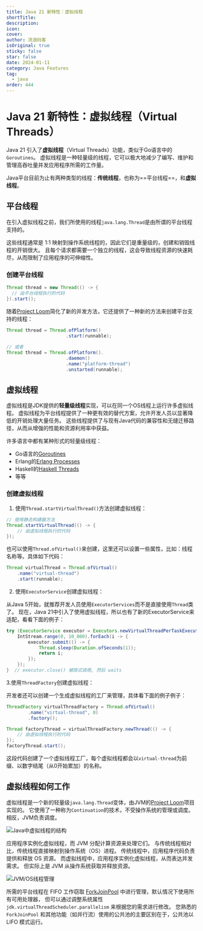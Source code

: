 ```yaml
---
title: Java 21 新特性：虚拟线程
shortTitle:
description:
icon:
cover:
author: 流浪码客
isOriginal: true
sticky: false
star: false
date: 2024-01-11
category: Java Features
tag:
  - java
order: 444
---
```


# Java 21 新特性：虚拟线程（Virtual Threads）

Java 21 引入了**虚拟线程**（Virtual Threads）功能，类似于Go语言中的`Goroutines`。
虚拟线程是一种轻量级的线程，它可以极大地减少了编写、维护和管理高吞吐量并发应用程序所需的工作量。

Java平台目前为止有两种类型的线程：**传统线程**，也称为==平台线程==，和**虚拟线程**。

## 平台线程

在引入虚拟线程之前，我们所使用的线程`java.lang.Thread`是由所谓的平台线程支持的。

这些线程通常是 1:1 映射到操作系统线程的，因此它们是重量级的，创建和销毁线程的开销很大。
且每个请求都需要一个独立的线程，这会导致线程资源的快速耗尽，从而限制了应用程序的可伸缩性。

### 创建平台线程

```java
Thread thread = new Thread(() -> {
  // 由平台线程执行的代码
}).start();
```

随着[Project Loom](https://openjdk.org/projects/loom/)简化了新的并发方法，它还提供了一种新的方法来创建平台支持的线程：

```java
Thread thread = Thread.ofPlatform()
                      .start(runnable);
                      
// 或者
Thread thread = Thread.ofPlatform().
                      .daemon()
                      .name("platform-thread")
                      .unstarted(runnable);
```

## 虚拟线程

虚拟线程是JDK提供的**轻量级线程**实现，可以在同一个OS线程上运行许多虚拟线程。
虚拟线程为平台线程提供了一种更有效的替代方案，允许开发人员以显著降低的开销处理大量任务。
这些线程提供了与现有Java代码的兼容性和无缝迁移路径，从而从增强的性能和资源利用率中获益。

许多语言中都有某种形式的轻量级线程：

* Go语言的[Goroutines](https://go.dev/tour/concurrency/1)
* Erlang的[Erlang Processes](https://www.erlang.org/docs/23/efficiency_guide/processes.html)
* Haskell的[Haskell Threads](https://wiki.haskell.org/Lightweight_concurrency)
* 等等

### 创建虚拟线程

1. 使用`Thread.startVirtualThread()`方法创建虚拟线程：

```java
// 使用静态构建器方法
Thread.startVirtualThread(() -> {
    // 由虚拟线程执行的代码
});
```

也可以使用`Thread.ofVirtual()`来创建，这里还可以设置一些属性，比如：线程名称等。具体如下代码：

```java 
Thread virtualThread = Thread.ofVirtual()
    .name("virtual-thread")
    .start(runnable);
```

2. 使用`ExecutorService`创建虚拟线程：

从Java 5开始，就推荐开发人员使用`ExecutorServices`而不是直接使用`Thread`类了。
现在，Java 21中引入了使用虚拟线程，所以也有了新的ExecutorService来适配，看看下面的例子：

```java
try (ExecutorService executor = Executors.newVirtualThreadPerTaskExecutor()) {
    IntStream.range(0, 10_000).forEach(i -> {
        executor.submit(() -> {
            Thread.sleep(Duration.ofSeconds(1));
            return i;
        });
    });
}  // executor.close() 被隐式调用, 然后 waits
```

3.使用`ThreadFactory`创建虚拟线程：

开发者还可以创建一个生成虚拟线程的工厂来管理，具体看下面的例子例子：

```java
ThreadFactory virtualThreadFactory = Thread.ofVirtual()
        .name("virtual-thread", 0)
        .factory();

Thread factoryThread = virtualThreadFactory.newThread(() -> {
    // 由虚拟线程执行的代码
});
factoryThread.start();
```

这段代码创建了一个虚拟线程工厂，每个虚拟线程都会以`virtual-thread`为前缀、以数字结尾（从0开始累加）的名称。

## 虚拟线程如何工作

虚拟线程是一个新的轻量级`java.lang.Thread`变体，由JVM的[Project Loom](https://openjdk.org/projects/loom/)项目实现的。
它使用了一种称为`Continuation`的技术，不受操作系统的管理或调度。相反，JVM负责调度。

![Java中虚拟线程的结构](https://img.geekyspace.cn/pictures/2024/202403141847457.jpg)

应用程序实例化虚拟线程，而 JVM 分配计算资源来处理它们。
与传统线程相对比，传统线程直接映射到操作系统（OS）进程。
传统线程中，应用程序代码负责提供和释放 OS 资源。
而虚拟线程中，应用程序实例化虚拟线程，从而表达并发需求。
但实际上是 JVM 从操作系统获取并释放资源。

![JVM/OS线程管理](https://img.geekyspace.cn/pictures/2024/202403141846557.webp)

所需的平台线程在 FIFO 工作窃取
[ForkJoinPool](https://docs.oracle.com/en/java/javase/21/docs/api/java.base/java/util/concurrent/ForkJoinPool.html)
中进行管理，默认情况下使用所有可用处理器，
但可以通过调整系统属性 `jdk.virtualThreadScheduler.parallelism` 来根据您的需求进行修改。
您熟悉的 `ForkJoinPool` 和其他功能（如并行流）使用的公共池的主要区别在于，公共池以 LIFO 模式运行。

